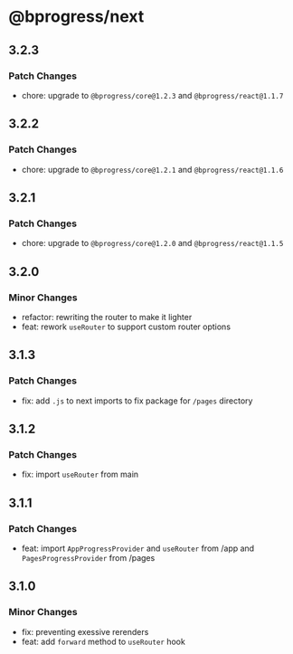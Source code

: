 # @bprogress/next

## 3.2.3

### Patch Changes

- chore: upgrade to `@bprogress/core@1.2.3` and `@bprogress/react@1.1.7`

## 3.2.2

### Patch Changes

- chore: upgrade to `@bprogress/core@1.2.1` and `@bprogress/react@1.1.6`

## 3.2.1

### Patch Changes

- chore: upgrade to `@bprogress/core@1.2.0` and `@bprogress/react@1.1.5`

## 3.2.0

### Minor Changes

- refactor: rewriting the router to make it lighter
- feat: rework `useRouter` to support custom router options

## 3.1.3

### Patch Changes

- fix: add `.js` to next imports to fix package for `/pages` directory

## 3.1.2

### Patch Changes

- fix: import `useRouter` from main

## 3.1.1

### Patch Changes

- feat: import `AppProgressProvider` and `useRouter` from /app and `PagesProgressProvider` from /pages

## 3.1.0

### Minor Changes

- fix: preventing exessive rerenders
- feat: add `forward` method to `useRouter` hook
